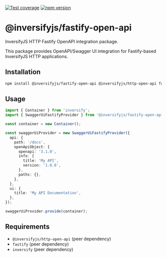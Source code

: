 [![Test coverage](https://codecov.io/gh/inversify/monorepo/branch/main/graph/badge.svg?flag=%40inversifyjs%2Ffastify-open-api)](https://codecov.io/gh/inversify/monorepo/branch/main/graph/badge.svg?flag=%40inversifyjs%2Ffastify-open-api)
[![npm version](https://img.shields.io/github/package-json/v/inversify/monorepo?filename=packages%2Fframework%2Fhttp%2Flibraries%2Ffastify-open-api%2Fpackage.json&style=plastic)](https://www.npmjs.com/package/@inversifyjs/fastify-open-api)

# @inversifyjs/fastify-open-api

InversifyJS HTTP Fastify OpenAPI integration package.

This package provides OpenAPI/Swagger UI integration for Fastify-based InversifyJS HTTP applications.

## Installation

```bash
npm install @inversifyjs/fastify-open-api @inversifyjs/http-open-api fastify
```

## Usage

```typescript
import { Container } from 'inversify';
import { SwaggerUiFastifyProvider } from '@inversifyjs/fastify-open-api';

const container = new Container();

const swaggerUiProvider = new SwaggerUiFastifyProvider({
  api: {
    path: '/docs',
    openApiObject: {
      openapi: '3.1.0',
      info: {
        title: 'My API',
        version: '1.0.0',
      },
      paths: {},
    },
  },
  ui: {
    title: 'My API Documentation',
  },
});

swaggerUiProvider.provide(container);
```

## Requirements

- `@inversifyjs/http-open-api` (peer dependency)
- `fastify` (peer dependency)
- `inversify` (peer dependency)

